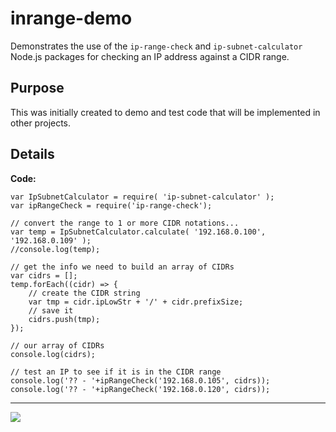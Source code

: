 # inrange-demo

Demonstrates the use of the `ip-range-check` and `ip-subnet-calculator` Node.js packages for checking an IP address against a CIDR range. 

## Purpose

This was initially created to demo and test code that will be implemented in other projects. 

## Details

**Code:**

```
var IpSubnetCalculator = require( 'ip-subnet-calculator' );
var ipRangeCheck = require('ip-range-check');

// convert the range to 1 or more CIDR notations...
var temp = IpSubnetCalculator.calculate( '192.168.0.100', '192.168.0.109' );
//console.log(temp);

// get the info we need to build an array of CIDRs
var cidrs = [];
temp.forEach((cidr) => {
    // create the CIDR string
    var tmp = cidr.ipLowStr + '/' + cidr.prefixSize;
    // save it
    cidrs.push(tmp);
});

// our array of CIDRs
console.log(cidrs);

// test an IP to see if it is in the CIDR range
console.log('?? - '+ipRangeCheck('192.168.0.105', cidrs));
console.log('?? - '+ipRangeCheck('192.168.0.120', cidrs));
```

---
<img src="http://webexperiment.info/extcounter/mdcount.php?id=inrange-demo">

